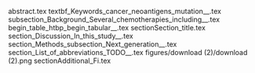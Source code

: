 abstract.tex
textbf_Keywords_cancer_neoantigens_mutation__.tex
subsection_Background_Several_chemotherapies_including__.tex
begin_table_htbp_begin_tabular__.tex
sectionSection_title.tex
section_Discussion_In_this_study__.tex
section_Methods_subsection_Next_generation__.tex
section_List_of_abbreviations_TODO__.tex
figures/download (2)/download (2).png
sectionAdditional_Fi.tex
